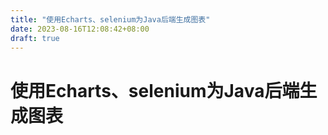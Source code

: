 ```yaml
---
title: "使用Echarts、selenium为Java后端生成图表"
date: 2023-08-16T12:08:42+08:00
draft: true
---
```


# 使用Echarts、selenium为Java后端生成图表

